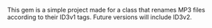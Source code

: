 This gem is a simple project made for a class that renames MP3 files according to their ID3v1 tags. Future versions will include ID3v2.